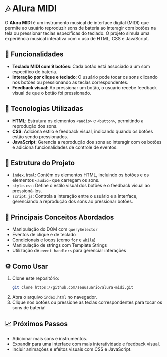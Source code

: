 # 🎶 Alura MIDI

O **Alura MIDI** é um instrumento musical de interface digital (MIDI) que permite ao usuário reproduzir sons de bateria ao interagir com botões na tela ou pressionar teclas específicas do teclado. O projeto simula uma experiência musical interativa com o uso de HTML, CSS e JavaScript.

## 🥁 Funcionalidades

- **Teclado MIDI com 9 botões**: Cada botão está associado a um som específico de bateria.
- **Interação por clique e teclado**: O usuário pode tocar os sons clicando nos botões ou pressionando as teclas correspondentes.
- **Feedback visual**: Ao pressionar um botão, o usuário recebe feedback visual de que o botão foi pressionado.

## 🚀 Tecnologias Utilizadas

- **HTML**: Estrutura os elementos `<audio>` e `<button>`, permitindo a reprodução dos sons.
- **CSS**: Adiciona estilo e feedback visual, indicando quando os botões estão sendo pressionados.
- **JavaScript**: Gerencia a reprodução dos sons ao interagir com os botões e adiciona funcionalidades de controle de eventos.

## 📂 Estrutura do Projeto

- `index.html`: Contém os elementos HTML, incluindo os botões e os elementos `<audio>` que carregam os sons.
- `style.css`: Define o estilo visual dos botões e o feedback visual ao pressioná-los.
- `script.js`: Controla a interação entre o usuário e a interface, gerenciando a reprodução dos sons ao pressionar botões.

## 📜 Principais Conceitos Abordados

- Manipulação do DOM com `querySelector`
- Eventos de clique e de teclado
- Condicionais e loops (como `for` e `while`)
- Manipulação de strings com Template Strings
- Utilização de `event handlers` para gerenciar interações

## ⚙️ Como Usar

1. Clone este repositório:
    ```bash
    git clone https://github.com/seuusuario/alura-midi.git
    ```
2. Abra o arquivo `index.html` no navegador.
3. Clique nos botões ou pressione as teclas correspondentes para tocar os sons de bateria!

## 📈 Próximos Passos

- Adicionar mais sons e instrumentos.
- Expandir para uma interface com mais interatividade e feedback visual.
- Incluir animações e efeitos visuais com CSS e JavaScript.

